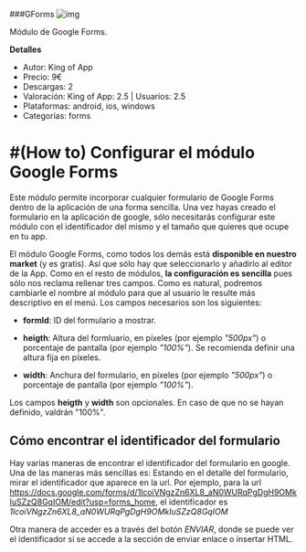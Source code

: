 ###GForms
![img](http://resources.kingofapp.com/modules/gforms/images/google-list.png)

Módulo de Google Forms.

**Detalles**
- Autor: King of App
- Precio: 9€
- Descargas: 2
- Valoración: King of App: 2.5 | Usuarios: 2.5
- Plataformas: android, ios, windows
- Categorías: forms


#(How to) Configurar el módulo Google Forms
===================================

Este módulo permite incorporar cualquier formulario de Google Forms dentro de la aplicación de una forma sencilla. Una vez hayas creado el formulario en la aplicación de google, sólo necesitarás configurar este módulo con el identificador del mismo y el tamaño que quieres que ocupe en tu app.


El módulo Google Forms, como todos los demás está **disponible en nuestro market** (y es gratis). Así que sólo hay que seleccionarlo y añadirlo al editor de la App. Como en el resto de módulos, **la configuración es sencilla** pues sólo nos reclama rellenar tres campos. Como es natural, podremos cambiarle el nombre al módulo para que al usuario le resulte más descriptivo en el menú. Los campos necesarios son los siguientes:
  
  - **formId**: ID del formulario a mostrar.
 
  - **heigth**: Altura del formluario, en píxeles (por ejemplo *"500px"*) o porcentaje de pantalla (por ejemplo *"100%"*). Se recomienda definir una altura fija en píxeles.  
 
  - **width**: Anchura del formulario, en píxeles (por ejemplo *"500px"*) o porcentaje de pantalla (por ejemplo *"100%"*). 
 
 Los campos **heigth** y **width** son opcionales. En caso de que no se hayan definido, valdrán "100%".
  
## Cómo encontrar el identificador del formulario

Hay varias maneras de encontrar el identificador del formulario en google. Una de las maneras más sencillas es: Estando en el detalle del formulario, mirar el identificador que aparece en la url. Por ejemplo, para la url <https://docs.google.com/forms/d/1lcoiVNgzZn6XL8_aN0WURqPgDgH9OMkIuSZzQ8GqIOM/edit?usp=forms_home>, el identificador es *1lcoiVNgzZn6XL8_aN0WURqPgDgH9OMkIuSZzQ8GqIOM*

Otra manera de acceder es a través del botón *ENVIAR*, donde se puede ver el identificador si se accede a la sección de enviar enlace o insertar HTML.
